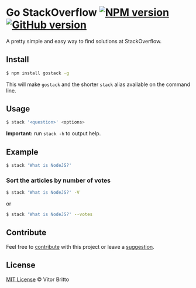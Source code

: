 # Go StackOverflow [![NPM version](https://badge.fury.io/js/gostack.svg)](http://badge.fury.io/js/gostack) [![GitHub version](https://badge.fury.io/gh/vitorbritto%2Fgostack.svg)](http://badge.fury.io/gh/vitorbritto%2Fgostack)

A pretty simple and easy way to find solutions at StackOverflow.

## Install

```bash
$ npm install gostack -g
```

This will make `gostack` and the shorter `stack` alias available on the command line.

## Usage

```bash
$ stack '<question>' <options>
```

**Important:** run `stack -h` to output help.

## Example

```bash
$ stack 'What is NodeJS?'
```

### Sort the articles by number of votes
```bash
$ stack 'What is NodeJS?' -V
```
or
```bash
$ stack 'What is NodeJS?' --votes
```

## Contribute

Feel free to [contribute](https://github.com/vitorbritto/gostack/pulls) with this project or leave a [suggestion](https://github.com/vitorbritto/gostack/issues).


## License

[MIT License](http://vitorbritto.mit-license.org/) © Vitor Britto
